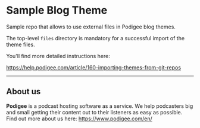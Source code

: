 # Sample Blog Theme
Sample repo that allows to use external files in Podigee blog themes.

The top-level `files` directory is mandatory for a successful import of the theme files.

You'll find more detailed instructions here:

https://help.podigee.com/article/160-importing-themes-from-git-repos


---

## About us

**Podigee** is a podcast hosting software as a service. We help podcasters big and small getting their content out to their listeners as easy as possible. Find out more about us here: https://www.podigee.com/en/
